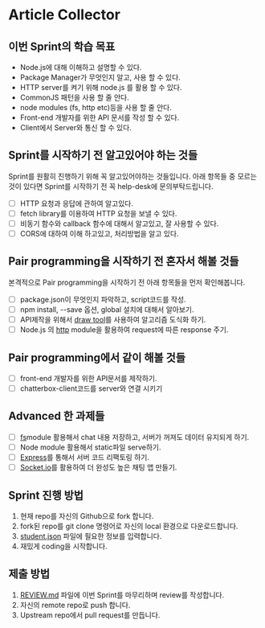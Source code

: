 # Article Collector

## 이번 Sprint의 학습 목표

- Node.js에 대해 이해하고 설명할 수 있다.
- Package Manager가 무엇인지 알고, 사용 할 수 있다.
- HTTP server를 켜기 위해 node.js 를 활용 할 수 있다.
- CommonJS 패턴을 사용 할 줄 안다.
- node modules (fs, http etc)등을 사용 할 줄 안다.
- Front-end 개발자를 위한 API 문서를 작성 할 수 있다.
- Client에서 Server와 통신 할 수 있다.

## Sprint를 시작하기 전 알고있어야 하는 것들

Sprint를 원활히 진행하기 위해 꼭 알고있어야하는 것들입니다.
아래 항목들 중 모르는 것이 있다면 Sprint를 시작하기 전 꼭 help-desk에 문의부탁드립니다. 

- [ ] HTTP 요청과 응답에 관하여 알고있다.
- [ ] fetch library를 이용하여 HTTP 요청을 보낼 수 있다.
- [ ] 비동기 함수와 callback 함수에 대해서 알고있고, 잘 사용할 수 있다.
- [ ] CORS에 대하여 이해 하고있고, 처리방법을 알고 있다.

## Pair programming을 시작하기 전 혼자서 해볼 것들

본격적으로 Pair programming을 시작하기 전 아래 항목들을 먼저 확인해봅니다.

- [ ] package.json이 무엇인지 파악하고, script코드를 작성.
- [ ] npm install, --save 옵션, global 설치에 대해서 알아보기.
- [ ] API제작을 위해서 [draw tool](https://draw.io)를 사용하여 알고리즘 도식화 하기.
- [ ] Node.js 의 [http](https://nodejs.org/api/http.html#http_http) module을 활용하여 request에 따른 response 주기.

## Pair programming에서 같이 해볼 것들

- [ ] front-end 개발자를 위한 API문서를 제작하기.
- [ ] chatterbox-client코드를 server와 연결 시키기

## Advanced 한 과제들

- [ ] [fs](https://nodejs.org/api/fs.html#fs_file_system)module 활용해서 chat 내용 저장하고, 서버가 꺼져도 데이터 유지되게 하기.
- [ ] Node module 활용해서 static파일 serve하기.
- [ ] [Express](https://expressjs.com/)를 통해서 서버 코드 리팩토링 하기.
- [ ] [Socket.io](https://socket.io/)를 활용하여 더 완성도 높은 채팅 앱 만들기.

## Sprint 진행 방법

1. 현재 repo를 자신의 Github으로 fork 합니다.
2. fork된 repo를 git clone 명령어로 자신의 local 환경으로 다운로드합니다.
3. [student.json](student.json) 파일에 필요한 정보를 입력합니다.
4. 재밌게 coding을 시작합니다.

## 제출 방법

1. [REVIEW.md](REVIEW.md) 파일에 이번 Sprint를 마무리하며 review를 작성합니다.
2. 자신의 remote repo로 push 합니다.
3. Upstream repo에서 pull request를 만듭니다.